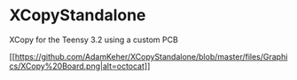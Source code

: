 # XCopyStandalone
XCopy for the Teensy 3.2 using a custom PCB

[[https://github.com/AdamKeher/XCopyStandalone/blob/master/files/Graphics/XCopy%20Board.png|alt=octocat]]

